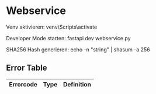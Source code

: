 # Webservice

Venv aktivieren: venv\Scripts\activate

Developer Mode starten: fastapi dev webservice.py

SHA256 Hash generieren: echo -n "string" | shasum -a 256


## Error Table
| Errorcode | Type | Definition |
| --- | --- | --- |
